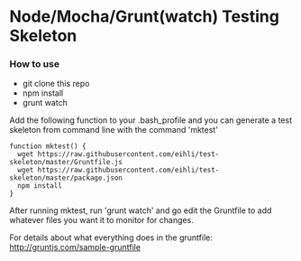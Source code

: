 # Node/Mocha/Grunt(watch) Testing Skeleton

### How to use

- git clone this repo
- npm install
- grunt watch

Add the following function to your .bash_profile and you can generate a test skeleton from command line
with the command 'mktest'

    function mktest() {
      wget https://raw.githubusercontent.com/eihli/test-skeleton/master/Gruntfile.js
      wget https://raw.githubusercontent.com/eihli/test-skeleton/master/package.json
      npm install    
    }

After running mktest, run 'grunt watch' and go edit the Gruntfile to add whatever files
you want it to monitor for changes.

For details about what everything does in the gruntfile: http://gruntjs.com/sample-gruntfile
